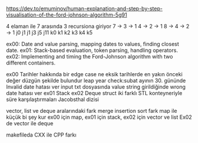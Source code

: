 

https://dev.to/emuminov/human-explanation-and-step-by-step-visualisation-of-the-ford-johnson-algorithm-5g91

4 elaman ile 7 arasında 3 recursiona giriyor
7 -> 3 -> 1
4 -> 2 -> 1
8 -> 4 -> 2 -> 1
j0 j1 j1 j3 j5 j11
k0 k1 k2 k3 k4 k5

ex00: Date and value parsing, mapping dates to values, finding closest date.
ex01: Stack-based evaluation, token parsing, handling operators.
ex02: Implementing and timing the Ford-Johnson algorithm with two different containers.

ex00 Tarihler hakkında bir edge case ne
	eksik tarihlerde en yakın önceki değer düzgün şekilde bulundur
	leap year check:subat ayının 30. gününde Invalid date hatası ver
	input txt dosyasında value string girildiğinde wrong date hatası ver
ex01 Stack
ex02 Deque struct
	iki farklı STL konteyneriyle süre karşılaştırmaları
	Jacobsthal dizisi

vector, list ve deque aralarındaki fark
merge insertion sort fark
map ile küçük bi şey kur
ex00 için map, ex01 için stack, ex02 için  vector ve list
Ex02 de vector ile deque

makefileda CXX ile CPP farkı

